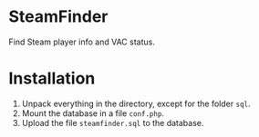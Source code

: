 SteamFinder
===========

Find Steam player info and VAC status.

Installation
=============

1. Unpack everything in the directory, except for the folder `sql`.
2. Mount the database in a file `conf.php`.
3. Upload the file `steamfinder.sql` to the database.
